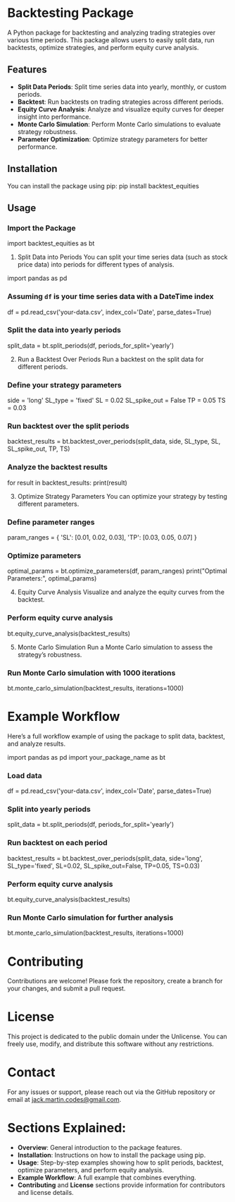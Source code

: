 # Backtesting Package

A Python package for backtesting and analyzing trading strategies over various time periods. This package allows users to easily split data, run backtests, optimize strategies, and perform equity curve analysis.

## Features

- **Split Data Periods**: Split time series data into yearly, monthly, or custom periods.
- **Backtest**: Run backtests on trading strategies across different periods.
- **Equity Curve Analysis**: Analyze and visualize equity curves for deeper insight into performance.
- **Monte Carlo Simulation**: Perform Monte Carlo simulations to evaluate strategy robustness.
- **Parameter Optimization**: Optimize strategy parameters for better performance.

## Installation
You can install the package using pip:
pip install backtest_equities

## Usage

### Import the Package

import backtest_equities as bt

1. Split Data into Periods
You can split your time series data (such as stock price data) into periods for different types of analysis.

import pandas as pd

### Assuming `df` is your time series data with a DateTime index

df = pd.read_csv('your-data.csv', index_col='Date', parse_dates=True)

### Split the data into yearly periods

split_data = bt.split_periods(df, periods_for_split='yearly')

2. Run a Backtest Over Periods
Run a backtest on the split data for different periods.

### Define your strategy parameters

side = 'long'
SL_type = 'fixed'
SL = 0.02
SL_spike_out = False
TP = 0.05
TS = 0.03

### Run backtest over the split periods

backtest_results = bt.backtest_over_periods(split_data, side, SL_type, SL, SL_spike_out, TP, TS)

### Analyze the backtest results

for result in backtest_results:
    print(result)

3. Optimize Strategy Parameters
You can optimize your strategy by testing different parameters.

### Define parameter ranges

param_ranges = {
    'SL': [0.01, 0.02, 0.03],
    'TP': [0.03, 0.05, 0.07]
}

### Optimize parameters

optimal_params = bt.optimize_parameters(df, param_ranges)
print("Optimal Parameters:", optimal_params)

4. Equity Curve Analysis
Visualize and analyze the equity curves from the backtest.

### Perform equity curve analysis

bt.equity_curve_analysis(backtest_results)

5. Monte Carlo Simulation
Run a Monte Carlo simulation to assess the strategy’s robustness.

### Run Monte Carlo simulation with 1000 iterations

bt.monte_carlo_simulation(backtest_results, iterations=1000)

# Example Workflow
Here’s a full workflow example of using the package to split data, backtest, and analyze results.

import pandas as pd
import your_package_name as bt

### Load data

df = pd.read_csv('your-data.csv', index_col='Date', parse_dates=True)

### Split into yearly periods

split_data = bt.split_periods(df, periods_for_split='yearly')

### Run backtest on each period

backtest_results = bt.backtest_over_periods(split_data, side='long', SL_type='fixed', SL=0.02, SL_spike_out=False, TP=0.05, TS=0.03)

### Perform equity curve analysis

bt.equity_curve_analysis(backtest_results)

### Run Monte Carlo simulation for further analysis

bt.monte_carlo_simulation(backtest_results, iterations=1000)

# Contributing
Contributions are welcome! Please fork the repository, create a branch for your changes, and submit a pull request.

# License
This project is dedicated to the public domain under the Unlicense. You can freely use, modify, and distribute this software without any restrictions.

# Contact
For any issues or support, please reach out via the GitHub repository or email at jack.martin.codes@gmail.com.

# Sections Explained:
- **Overview**: General introduction to the package features.
- **Installation**: Instructions on how to install the package using pip.
- **Usage**: Step-by-step examples showing how to split periods, backtest, optimize parameters, and perform equity analysis.
- **Example Workflow**: A full example that combines everything.
- **Contributing** and **License** sections provide information for contributors and license details.